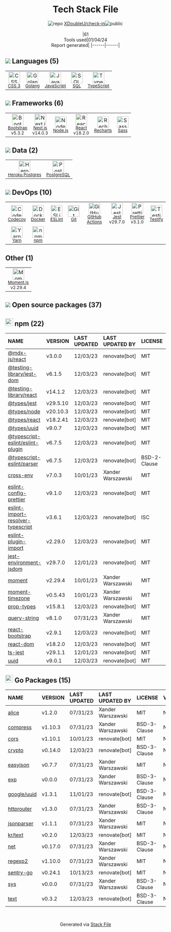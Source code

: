 <!--
&lt;--- Readme.md Snippet without images Start ---&gt;
## Tech Stack
XDoubleU/check-in is built on the following main stack:

- [Jest](http://facebook.github.io/jest/) – Javascript Testing Framework
- [Golang](http://golang.org/) – Languages
- [Node.js](http://nodejs.org/) – Frameworks (Full Stack)
- [React](https://reactjs.org/) – Javascript UI Libraries
- [PostgreSQL](http://www.postgresql.org/) – Databases
- [Bootstrap](http://getbootstrap.com/) – Front-End Frameworks
- [Sass](http://sass-lang.com/) – CSS Pre-processors / Extensions
- [JavaScript](https://developer.mozilla.org/en-US/docs/Web/JavaScript) – Languages
- [TypeScript](http://www.typescriptlang.org) – Languages
- [SQL](https://en.wikipedia.org/wiki/SQL) – Languages
- [Heroku Postgres](https://www.heroku.com/postgres) – PostgreSQL as a Service
- [Codecov](https://codecov.io/) – Code Coverage
- [ESLint](http://eslint.org/) – Code Review
- [Moment.js](http://momentjs.com/) – Javascript Utilities & Libraries
- [Recharts](http://recharts.org/) – Charting Libraries
- [Yarn](https://yarnpkg.com/) – Front End Package Manager
- [Next.js](https://nextjs.org/) – Frameworks (Full Stack)
- [Prettier](https://prettier.io/) – Code Review
- [Testify](https://github.com/stretchr/testify) – Go Testing
- [GitHub Actions](https://github.com/features/actions) – Continuous Integration
- [Docker](https://www.docker.com/) – Virtual Machine Platforms & Containers

Full tech stack [here](/techstack.md)

&lt;--- Readme.md Snippet without images End ---&gt;

&lt;--- Readme.md Snippet with images Start ---&gt;
## Tech Stack
XDoubleU/check-in is built on the following main stack:

- <img width='25' height='25' src='https://img.stackshare.io/service/830/jest.png' alt='Jest'/> [Jest](http://facebook.github.io/jest/) – Javascript Testing Framework
- <img width='25' height='25' src='https://img.stackshare.io/service/1005/O6AczwfV_400x400.png' alt='Golang'/> [Golang](http://golang.org/) – Languages
- <img width='25' height='25' src='https://img.stackshare.io/service/1011/n1JRsFeB_400x400.png' alt='Node.js'/> [Node.js](http://nodejs.org/) – Frameworks (Full Stack)
- <img width='25' height='25' src='https://img.stackshare.io/service/1020/OYIaJ1KK.png' alt='React'/> [React](https://reactjs.org/) – Javascript UI Libraries
- <img width='25' height='25' src='https://img.stackshare.io/service/1028/ASOhU5xJ.png' alt='PostgreSQL'/> [PostgreSQL](http://www.postgresql.org/) – Databases
- <img width='25' height='25' src='https://img.stackshare.io/service/1101/C9QJ7V3X.png' alt='Bootstrap'/> [Bootstrap](http://getbootstrap.com/) – Front-End Frameworks
- <img width='25' height='25' src='https://img.stackshare.io/service/1171/jCR2zNJV.png' alt='Sass'/> [Sass](http://sass-lang.com/) – CSS Pre-processors / Extensions
- <img width='25' height='25' src='https://img.stackshare.io/service/1209/javascript.jpeg' alt='JavaScript'/> [JavaScript](https://developer.mozilla.org/en-US/docs/Web/JavaScript) – Languages
- <img width='25' height='25' src='https://img.stackshare.io/service/1612/bynNY5dJ.jpg' alt='TypeScript'/> [TypeScript](http://www.typescriptlang.org) – Languages
- <img width='25' height='25' src='https://img.stackshare.io/service/2271/default_068d33483bba6b81ee13fbd4dc7aab9780896a54.png' alt='SQL'/> [SQL](https://en.wikipedia.org/wiki/SQL) – Languages
- <img width='25' height='25' src='https://img.stackshare.io/service/2516/original.png' alt='Heroku Postgres'/> [Heroku Postgres](https://www.heroku.com/postgres) – PostgreSQL as a Service
- <img width='25' height='25' src='https://img.stackshare.io/service/2673/Codecov_Mark_Circle_Pink.png' alt='Codecov'/> [Codecov](https://codecov.io/) – Code Coverage
- <img width='25' height='25' src='https://img.stackshare.io/service/3337/Q4L7Jncy.jpg' alt='ESLint'/> [ESLint](http://eslint.org/) – Code Review
- <img width='25' height='25' src='https://img.stackshare.io/service/3643/Xrtdc94q_400x400.png' alt='Moment.js'/> [Moment.js](http://momentjs.com/) – Javascript Utilities & Libraries
- <img width='25' height='25' src='https://img.stackshare.io/service/5608/13690587.png' alt='Recharts'/> [Recharts](http://recharts.org/) – Charting Libraries
- <img width='25' height='25' src='https://img.stackshare.io/service/5848/44mC-kJ3.jpg' alt='Yarn'/> [Yarn](https://yarnpkg.com/) – Front End Package Manager
- <img width='25' height='25' src='https://img.stackshare.io/service/5936/nextjs.png' alt='Next.js'/> [Next.js](https://nextjs.org/) – Frameworks (Full Stack)
- <img width='25' height='25' src='https://img.stackshare.io/service/7035/default_66f265943abed56bcdbfca1c866a4261b1fbb063.jpg' alt='Prettier'/> [Prettier](https://prettier.io/) – Code Review
- <img width='25' height='25' src='https://img.stackshare.io/service/8695/stretchr.png' alt='Testify'/> [Testify](https://github.com/stretchr/testify) – Go Testing
- <img width='25' height='25' src='https://img.stackshare.io/service/11563/actions.png' alt='GitHub Actions'/> [GitHub Actions](https://github.com/features/actions) – Continuous Integration
- <img width='25' height='25' src='https://img.stackshare.io/service/586/n4u37v9t_400x400.png' alt='Docker'/> [Docker](https://www.docker.com/) – Virtual Machine Platforms & Containers

Full tech stack [here](/techstack.md)

&lt;--- Readme.md Snippet with images End ---&gt;
-->
<div align="center">

# Tech Stack File
![](https://img.stackshare.io/repo.svg "repo") [XDoubleU/check-in](https://github.com/XDoubleU/check-in)![](https://img.stackshare.io/public_badge.svg "public")
<br/><br/>
|61<br/>Tools used|01/04/24 <br/>Report generated|
|------|------|
</div>

## <img src='https://img.stackshare.io/languages.svg'/> Languages (5)
<table><tr>
  <td align='center'>
  <img width='36' height='36' src='https://img.stackshare.io/service/6727/css.png' alt='CSS 3'>
  <br>
  <sub><a href="https://developer.mozilla.org/en-US/docs/Web/CSS/CSS3">CSS 3</a></sub>
  <br>
  <sub></sub>
</td>

<td align='center'>
  <img width='36' height='36' src='https://img.stackshare.io/service/1005/O6AczwfV_400x400.png' alt='Golang'>
  <br>
  <sub><a href="http://golang.org/">Golang</a></sub>
  <br>
  <sub></sub>
</td>

<td align='center'>
  <img width='36' height='36' src='https://img.stackshare.io/service/1209/javascript.jpeg' alt='JavaScript'>
  <br>
  <sub><a href="https://developer.mozilla.org/en-US/docs/Web/JavaScript">JavaScript</a></sub>
  <br>
  <sub></sub>
</td>

<td align='center'>
  <img width='36' height='36' src='https://img.stackshare.io/service/2271/default_068d33483bba6b81ee13fbd4dc7aab9780896a54.png' alt='SQL'>
  <br>
  <sub><a href="https://en.wikipedia.org/wiki/SQL">SQL</a></sub>
  <br>
  <sub></sub>
</td>

<td align='center'>
  <img width='36' height='36' src='https://img.stackshare.io/service/1612/bynNY5dJ.jpg' alt='TypeScript'>
  <br>
  <sub><a href="http://www.typescriptlang.org">TypeScript</a></sub>
  <br>
  <sub></sub>
</td>

</tr>
</table>

## <img src='https://img.stackshare.io/frameworks.svg'/> Frameworks (6)
<table><tr>
  <td align='center'>
  <img width='36' height='36' src='https://img.stackshare.io/service/1101/C9QJ7V3X.png' alt='Bootstrap'>
  <br>
  <sub><a href="http://getbootstrap.com/">Bootstrap</a></sub>
  <br>
  <sub>v5.3.2</sub>
</td>

<td align='center'>
  <img width='36' height='36' src='https://img.stackshare.io/service/5936/nextjs.png' alt='Next.js'>
  <br>
  <sub><a href="https://nextjs.org/">Next.js</a></sub>
  <br>
  <sub>v14.0.3</sub>
</td>

<td align='center'>
  <img width='36' height='36' src='https://img.stackshare.io/service/1011/n1JRsFeB_400x400.png' alt='Node.js'>
  <br>
  <sub><a href="http://nodejs.org/">Node.js</a></sub>
  <br>
  <sub></sub>
</td>

<td align='center'>
  <img width='36' height='36' src='https://img.stackshare.io/service/1020/OYIaJ1KK.png' alt='React'>
  <br>
  <sub><a href="https://reactjs.org/">React</a></sub>
  <br>
  <sub>v18.2.0</sub>
</td>

<td align='center'>
  <img width='36' height='36' src='https://img.stackshare.io/service/5608/13690587.png' alt='Recharts'>
  <br>
  <sub><a href="http://recharts.org/">Recharts</a></sub>
  <br>
  <sub></sub>
</td>

<td align='center'>
  <img width='36' height='36' src='https://img.stackshare.io/service/1171/jCR2zNJV.png' alt='Sass'>
  <br>
  <sub><a href="http://sass-lang.com/">Sass</a></sub>
  <br>
  <sub></sub>
</td>

</tr>
</table>

## <img src='https://img.stackshare.io/databases.svg'/> Data (2)
<table><tr>
  <td align='center'>
  <img width='36' height='36' src='https://img.stackshare.io/service/2516/original.png' alt='Heroku Postgres'>
  <br>
  <sub><a href="https://www.heroku.com/postgres">Heroku Postgres</a></sub>
  <br>
  <sub></sub>
</td>

<td align='center'>
  <img width='36' height='36' src='https://img.stackshare.io/service/1028/ASOhU5xJ.png' alt='PostgreSQL'>
  <br>
  <sub><a href="http://www.postgresql.org/">PostgreSQL</a></sub>
  <br>
  <sub></sub>
</td>

</tr>
</table>

## <img src='https://img.stackshare.io/devops.svg'/> DevOps (10)
<table><tr>
  <td align='center'>
  <img width='36' height='36' src='https://img.stackshare.io/service/2673/Codecov_Mark_Circle_Pink.png' alt='Codecov'>
  <br>
  <sub><a href="https://codecov.io/">Codecov</a></sub>
  <br>
  <sub></sub>
</td>

<td align='center'>
  <img width='36' height='36' src='https://img.stackshare.io/service/586/n4u37v9t_400x400.png' alt='Docker'>
  <br>
  <sub><a href="https://www.docker.com/">Docker</a></sub>
  <br>
  <sub></sub>
</td>

<td align='center'>
  <img width='36' height='36' src='https://img.stackshare.io/service/3337/Q4L7Jncy.jpg' alt='ESLint'>
  <br>
  <sub><a href="http://eslint.org/">ESLint</a></sub>
  <br>
  <sub></sub>
</td>

<td align='center'>
  <img width='36' height='36' src='https://img.stackshare.io/service/1046/git.png' alt='Git'>
  <br>
  <sub><a href="http://git-scm.com/">Git</a></sub>
  <br>
  <sub></sub>
</td>

<td align='center'>
  <img width='36' height='36' src='https://img.stackshare.io/service/11563/actions.png' alt='GitHub Actions'>
  <br>
  <sub><a href="https://github.com/features/actions">GitHub Actions</a></sub>
  <br>
  <sub></sub>
</td>

<td align='center'>
  <img width='36' height='36' src='https://img.stackshare.io/service/830/jest.png' alt='Jest'>
  <br>
  <sub><a href="http://facebook.github.io/jest/">Jest</a></sub>
  <br>
  <sub>v29.7.0</sub>
</td>

<td align='center'>
  <img width='36' height='36' src='https://img.stackshare.io/service/7035/default_66f265943abed56bcdbfca1c866a4261b1fbb063.jpg' alt='Prettier'>
  <br>
  <sub><a href="https://prettier.io/">Prettier</a></sub>
  <br>
  <sub>v3.1.0</sub>
</td>

<td align='center'>
  <img width='36' height='36' src='https://img.stackshare.io/service/8695/stretchr.png' alt='Testify'>
  <br>
  <sub><a href="https://github.com/stretchr/testify">Testify</a></sub>
  <br>
  <sub></sub>
</td>

</tr>
<tr>
  <td align='center'>
  <img width='36' height='36' src='https://img.stackshare.io/service/5848/44mC-kJ3.jpg' alt='Yarn'>
  <br>
  <sub><a href="https://yarnpkg.com/">Yarn</a></sub>
  <br>
  <sub></sub>
</td>

<td align='center'>
  <img width='36' height='36' src='https://img.stackshare.io/service/1120/lejvzrnlpb308aftn31u.png' alt='npm'>
  <br>
  <sub><a href="https://www.npmjs.com/">npm</a></sub>
  <br>
  <sub></sub>
</td>

</tr>
</table>

## Other (1)
<table><tr>
  <td align='center'>
  <img width='36' height='36' src='https://img.stackshare.io/service/3643/Xrtdc94q_400x400.png' alt='Moment.js'>
  <br>
  <sub><a href="http://momentjs.com/">Moment.js</a></sub>
  <br>
  <sub>v2.29.4</sub>
</td>

</tr>
</table>


## <img src='https://img.stackshare.io/group.svg' /> Open source packages (37)</h2>

## <img width='24' height='24' src='https://img.stackshare.io/service/1120/lejvzrnlpb308aftn31u.png'/> npm (22)

|NAME|VERSION|LAST UPDATED|LAST UPDATED BY|LICENSE|VULNERABILITIES|
|:------|:------|:------|:------|:------|:------|
|[@mdx-js/react](https://www.npmjs.com/@mdx-js/react)|v3.0.0|12/03/23|renovate[bot] |MIT|N/A|
|[@testing-library/jest-dom](https://www.npmjs.com/@testing-library/jest-dom)|v6.1.5|12/03/23|renovate[bot] |MIT|N/A|
|[@testing-library/react](https://www.npmjs.com/@testing-library/react)|v14.1.2|12/03/23|renovate[bot] |MIT|N/A|
|[@types/jest](https://www.npmjs.com/@types/jest)|v29.5.10|12/03/23|renovate[bot] |MIT|N/A|
|[@types/node](https://www.npmjs.com/@types/node)|v20.10.3|12/03/23|renovate[bot] |MIT|N/A|
|[@types/react](https://www.npmjs.com/@types/react)|v18.2.41|12/03/23|renovate[bot] |MIT|N/A|
|[@types/uuid](https://www.npmjs.com/@types/uuid)|v9.0.7|12/03/23|renovate[bot] |MIT|N/A|
|[@typescript-eslint/eslint-plugin](https://www.npmjs.com/@typescript-eslint/eslint-plugin)|v6.7.5|12/03/23|renovate[bot] |MIT|N/A|
|[@typescript-eslint/parser](https://www.npmjs.com/@typescript-eslint/parser)|v6.7.5|12/03/23|renovate[bot] |BSD-2-Clause|N/A|
|[cross-env](https://www.npmjs.com/cross-env)|v7.0.3|10/01/23|Xander Warszawski |MIT|N/A|
|[eslint-config-prettier](https://www.npmjs.com/eslint-config-prettier)|v9.1.0|12/03/23|renovate[bot] |MIT|N/A|
|[eslint-import-resolver-typescript](https://www.npmjs.com/eslint-import-resolver-typescript)|v3.6.1|12/03/23|renovate[bot] |ISC|N/A|
|[eslint-plugin-import](https://www.npmjs.com/eslint-plugin-import)|v2.29.0|12/03/23|renovate[bot] |MIT|N/A|
|[jest-environment-jsdom](https://www.npmjs.com/jest-environment-jsdom)|v29.7.0|12/01/23|renovate[bot] |MIT|N/A|
|[moment](https://www.npmjs.com/moment)|v2.29.4|10/01/23|Xander Warszawski |MIT|N/A|
|[moment-timezone](https://www.npmjs.com/moment-timezone)|v0.5.43|10/01/23|Xander Warszawski |MIT|N/A|
|[prop-types](https://www.npmjs.com/prop-types)|v15.8.1|12/03/23|renovate[bot] |MIT|N/A|
|[query-string](https://www.npmjs.com/query-string)|v8.1.0|07/31/23|Xander Warszawski |MIT|N/A|
|[react-bootstrap](https://www.npmjs.com/react-bootstrap)|v2.9.1|12/03/23|renovate[bot] |MIT|N/A|
|[react-dom](https://www.npmjs.com/react-dom)|v18.2.0|12/03/23|renovate[bot] |MIT|N/A|
|[ts-jest](https://www.npmjs.com/ts-jest)|v29.1.1|12/01/23|renovate[bot] |MIT|N/A|
|[uuid](https://www.npmjs.com/uuid)|v9.0.1|12/03/23|renovate[bot] |MIT|N/A|


## <img width='24' height='24' src='https://img.stackshare.io/service/21112/default_1346bbda8fe03e4dce5601323a3ca47a10c1ae36.png'/> Go Packages (15)

|NAME|VERSION|LAST UPDATED|LAST UPDATED BY|LICENSE|VULNERABILITIES|
|:------|:------|:------|:------|:------|:------|
|[alice](https://pkg.go.dev/github.com/justinas/alice)|v1.2.0|07/31/23|Xander Warszawski |MIT|N/A|
|[compress](https://pkg.go.dev/github.com/klauspost/compress)|v1.10.3|07/31/23|Xander Warszawski |BSD-3-Clause|N/A|
|[cors](https://pkg.go.dev/github.com/rs/cors)|v1.10.1|10/01/23|renovate[bot] |MIT|N/A|
|[crypto](https://pkg.go.dev/golang.org/x/crypto)|v0.14.0|12/03/23|renovate[bot] |BSD-3-Clause|N/A|
|[easyjson](https://pkg.go.dev/github.com/mailru/easyjson)|v0.7.7|07/31/23|Xander Warszawski |MIT|N/A|
|[exp](https://pkg.go.dev/golang.org/x/exp)|v0.0.0|07/31/23|Xander Warszawski |BSD-3-Clause|N/A|
|[google/uuid](https://pkg.go.dev/github.com/google/uuid)|v1.3.1|11/01/23|renovate[bot] |BSD-3-Clause|N/A|
|[httprouter](https://pkg.go.dev/github.com/julienschmidt/httprouter)|v1.3.0|07/31/23|Xander Warszawski |BSD-3-Clause|N/A|
|[jsonparser](https://pkg.go.dev/github.com/buger/jsonparser)|v1.1.1|07/31/23|Xander Warszawski |MIT|N/A|
|[kr/text](https://pkg.go.dev/github.com/kr/text)|v0.2.0|12/03/23|renovate[bot] |MIT|N/A|
|[net](https://pkg.go.dev/golang.org/x/net)|v0.17.0|07/31/23|Xander Warszawski |BSD-3-Clause|N/A|
|[regexp2](https://pkg.go.dev/github.com/dlclark/regexp2)|v1.10.0|07/31/23|Xander Warszawski |MIT|N/A|
|[sentry-go](https://pkg.go.dev/github.com/getsentry/sentry-go)|v0.24.1|10/13/23|renovate[bot] |MIT|N/A|
|[sys](https://pkg.go.dev/golang.org/x/sys)|v0.0.0|07/31/23|Xander Warszawski |BSD-3-Clause|N/A|
|[text](https://pkg.go.dev/golang.org/x/text)|v0.3.2|12/03/23|renovate[bot] |BSD-3-Clause|N/A|

<br/>
<div align='center'>

Generated via [Stack File](https://github.com/marketplace/stack-file)

